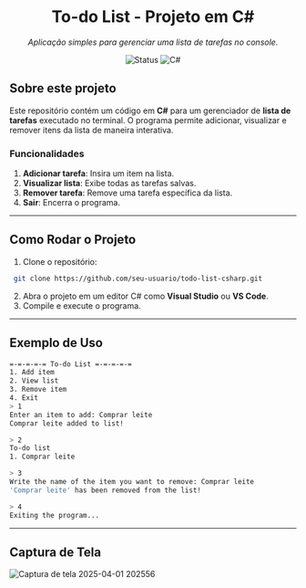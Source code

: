 <h1 align="center">To-do List - Projeto em C#</h1>

<p align="center"><i>Aplicação simples para gerenciar uma lista de tarefas no console.</i></p>

<p align="center">
  <img src="https://img.shields.io/badge/Status-Ativo-brightgreen" alt="Status"/>
  <img src="https://img.shields.io/badge/C%23-.NET-blue?logo=csharp&logoColor=white" alt="C#"/>
</p>

## Sobre este projeto

Este repositório contém um código em **C#** para um gerenciador de **lista de tarefas** executado no terminal. O programa permite adicionar, visualizar e remover itens da lista de maneira interativa.

### Funcionalidades

1. **Adicionar tarefa**: Insira um item na lista.
2. **Visualizar lista**: Exibe todas as tarefas salvas.
3. **Remover tarefa**: Remove uma tarefa específica da lista.
4. **Sair**: Encerra o programa.

---

## Como Rodar o Projeto

1. Clone o repositório:
```bash
 git clone https://github.com/seu-usuario/todo-list-csharp.git
```
2. Abra o projeto em um editor C# como **Visual Studio** ou **VS Code**.
3. Compile e execute o programa.

---

## Exemplo de Uso

```bash
=-=-=-=-= To-do List =-=-=-=-=
1. Add item
2. View list
3. Remove item
4. Exit
> 1
Enter an item to add: Comprar leite
Comprar leite added to list!

> 2
To-do list
1. Comprar leite

> 3
Write the name of the item you want to remove: Comprar leite
'Comprar leite' has been removed from the list!

> 4
Exiting the program...
```

---

## Captura de Tela

![Captura de tela 2025-04-01 202556](https://github.com/user-attachments/assets/0c5250a6-6ac4-442a-8f58-9ec84c479c97)
